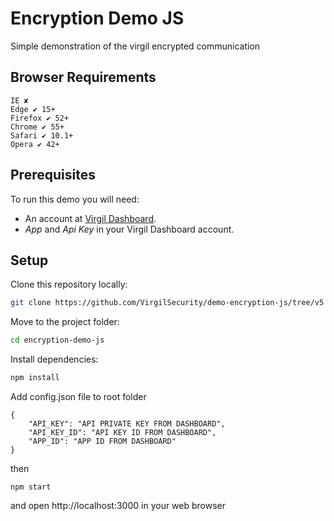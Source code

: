 # Encryption Demo JS

Simple demonstration of the virgil encrypted communication

## Browser Requirements

```
IE ✘
Edge ✔ 15+
Firefox ✔ 52+
Chrome ✔ 55+
Safari ✔ 10.1+
Opera ✔ 42+
```

## Prerequisites

To run this demo you will need:

* An account at [Virgil Dashboard](https://developer.virgilsecurity.com/).
* _App_ and _Api Key_ in your Virgil Dashboard account.

## Setup

Clone this repository locally:

```bash
git clone https://github.com/VirgilSecurity/demo-encryption-js/tree/v5
```

Move to the project folder:

```bash
cd encryption-demo-js
```

Install dependencies:

```bash
npm install
```

Add config.json file to root folder

```
{
    "API_KEY": "API PRIVATE KEY FROM DASHBOARD",
    "API_KEY_ID": "API KEY ID FROM DASHBOARD",
    "APP_ID": "APP ID FROM DASHBOARD"
}
```

then

```
npm start
```

and open http://localhost:3000 in your web browser
